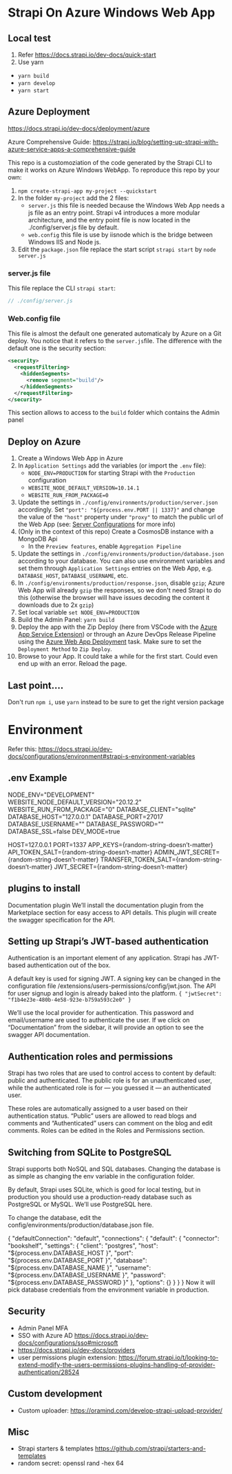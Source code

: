 # Strapi On Azure Windows Web App

## Local test
1. Refer https://docs.strapi.io/dev-docs/quick-start
2. Use yarn
  - `yarn build`
  - `yarn develop`
  - `yarn start`

## Azure Deployment
https://docs.strapi.io/dev-docs/deployment/azure

Azure Comprehensive Guide: https://strapi.io/blog/setting-up-strapi-with-azure-service-apps-a-comprehensive-guide

This repo is a customoziation of the code generated by the Strapi CLI to make it works on Azure Windows WebApp. To reproduce this repo by your own:
1. `npm create-strapi-app my-project --quickstart`
2. In the folder `my-project` add the 2 files:
      - `server.js` this file is needed because the Windows Web App needs a js file as an entry point. Strapi v4 introduces a more modular architecture, and the entry point file is now located in the ./config/server.js file by default.
      - `web.config` this file is use by iisnode which is the bridge between Windows IIS and Node js.
3. Edit the `package.json` file replace the start script `strapi start` by `node server.js`

### server.js file 

This file replace the CLI `strapi start`:
```js 
// ./config/server.js
```

### Web.config file

This file is almost the default one generated automaticaly by Azure on a Git deploy. You notice that it refers to the `server.js`file. The difference with the default one is the security section:
```xml    
<security>
  <requestFiltering>
    <hiddenSegments>
      <remove segment="build"/>
    </hiddenSegments>
  </requestFiltering>
</security>
```
This section allows to access to the `build` folder which contains the Admin panel

## Deploy on Azure

1. Create a Windows Web App in Azure
2. In `Application Settings` add the variables (or import the `.env` file): 
    - `NODE_ENV=PRODUCTION` for starting Strapi with the `Production` configuration
    - `WEBSITE_NODE_DEFAULT_VERSION=10.14.1`
    - `WEBSITE_RUN_FROM_PACKAGE=0`
3. Update the settings in `./config/environments/production/server.json` accordingly. Set `"port": "${process.env.PORT || 1337}"` and change the value of the `"host"` property under `"proxy"` to match the public url of the Web App (see: [Server Configurations](https://strapi.io/documentation/3.0.0-beta.x/concepts/configurations.html#server) for more info)
4. (Only in the context of this repo) Create a CosmosDB instance with a MongoDB Api
    - In the `Preview features`, enable `Aggregation Pipeline`
5. Update the settings in `./config/environments/production/database.json` according to your database. You can also use environment variables and set them through `Application Settings` entries on the Web App, e.g. `DATABASE_HOST`, `DATABASE_USERNAME`, etc.
6. In `./config/environments/production/response.json`, disable `gzip`; Azure Web App will already `gzip` the responses, so we don't need Strapi to do this (otherwise the browser will have issues decoding the content it downloads due to 2x `gzip`)
7. Set local variable `set NODE_ENV=PRODUCTION`
8. Build the Admin Panel: `yarn build`
9. Deploy the app with the Zip Deploy (here from VSCode with the [Azure App Service Extension](https://marketplace.visualstudio.com/items?itemName=ms-azuretools.vscode-azureappservice)) or through an Azure DevOps Release Pipeline using the [Azure Web App Deployment](https://github.com/Microsoft/azure-pipelines-tasks/blob/master/Tasks/AzureWebAppV1/README.md) task. Make sure to set the `Deployment Method` to `Zip Deploy`.
10. Browse to your App. It could take a while for the first start. Could even end up with an error. Reload the page.

## Last point....
Don't run  `npm i`, use `yarn` instead to be sure to get the right version package

# Environment
Refer this: https://docs.strapi.io/dev-docs/configurations/environment#strapi-s-environment-variables

## .env Example
NODE_ENV="DEVELOPMENT"
WEBSITE_NODE_DEFAULT_VERSION="20.12.2"
WEBSITE_RUN_FROM_PACKAGE="0"
DATABASE_CLIENT="sqlite"
DATABASE_HOST="127.0.0.1"
DATABASE_PORT=27017
DATABASE_USERNAME=""
DATABASE_PASSWORD=""
DATABASE_SSL=false
DEV_MODE=true

HOST=127.0.0.1
PORT=1337
APP_KEYS={random-string-doesn’t-matter}
API_TOKEN_SALT={random-string-doesn’t-matter}
ADMIN_JWT_SECRET={random-string-doesn’t-matter}
TRANSFER_TOKEN_SALT={random-string-doesn’t-matter}
JWT_SECRET={random-string-doesn’t-matter}

## plugins to install
Documentation plugin
We’ll install the documentation plugin from the Marketplace section for easy access to API details. This plugin will create the swagger specification for the API.

## Setting up Strapi’s JWT-based authentication
Authentication is an important element of any application. Strapi has JWT-based authentication out of the box.

A default key is used for signing JWT. A signing key can be changed in the configuration file /extensions/users-permissions/config/jwt.json. The API for user signup and login is already baked into the platform.
``
{
  "jwtSecret": "f1b4e23e-480b-4e58-923e-b759a593c2e0"
}
``

We’ll use the local provider for authentication. This password and email/username are used to authenticate the user. If we click on “Documentation” from the sidebar, it will provide an option to see the swagger API documentation.


## Authentication roles and permissions
Strapi has two roles that are used to control access to content by default: public and authenticated. The public role is for an unauthenticated user, while the authenticated role is for — you guessed it — an authenticated user.

These roles are automatically assigned to a user based on their authentication status. “Public” users are allowed to read blogs and comments and “Authenticated” users can comment on the blog and edit comments. Roles can be edited in the Roles and Permissions section.

## Switching from SQLite to PostgreSQL
Strapi supports both NoSQL and SQL databases. Changing the database is as simple as changing the env variable in the configuration folder.

By default, Strapi uses SQLite, which is good for local testing, but in production you should use a production-ready database such as PostgreSQL or MySQL. We’ll use PostgreSQL here.

To change the database, edit the config/environments/production/database.json file.

{
  "defaultConnection": "default",
  "connections": {
    "default": {
      "connector": "bookshelf",
      "settings": {
        "client": "postgres",
        "host": "${process.env.DATABASE_HOST }",
        "port": "${process.env.DATABASE_PORT }",
        "database": "${process.env.DATABASE_NAME }",
        "username": "${process.env.DATABASE_USERNAME }",
        "password": "${process.env.DATABASE_PASSWORD }"
      },
      "options": {}
    }
  }
}
Now it will pick database credentials from the environment variable in production.

## Security
- Admin Panel MFA
- SSO with Azure AD https://docs.strapi.io/dev-docs/configurations/sso#microsoft
- https://docs.strapi.io/dev-docs/providers
- user permissions plugin extension: https://forum.strapi.io/t/looking-to-extend-modify-the-users-permissions-plugins-handling-of-provider-authentication/28524

## Custom development
- Custom uploader: https://oramind.com/develop-strapi-upload-provider/

## Misc
- Strapi starters & templates https://github.com/strapi/starters-and-templates
- random secret: openssl rand -hex 64